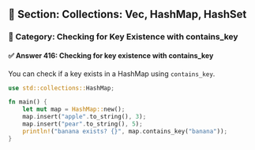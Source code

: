 ## 📘 Section: Collections: Vec, HashMap, HashSet
### 🔹 Category: Checking for Key Existence with contains_key
#### ✅ Answer 416: Checking for key existence with contains_key

You can check if a key exists in a HashMap using `contains_key`.

```rust
use std::collections::HashMap;

fn main() {
    let mut map = HashMap::new();
    map.insert("apple".to_string(), 3);
    map.insert("pear".to_string(), 5);
    println!("banana exists? {}", map.contains_key("banana"));
}
```
